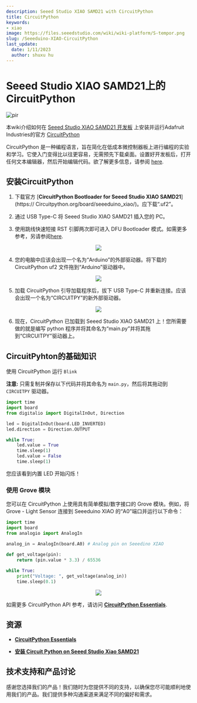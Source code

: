 ```yaml
---
description: Seeed Studio XIAO SAMD21 with CircuitPython
title: CircuitPython
keywords:
- xiao
image: https://files.seeedstudio.com/wiki/wiki-platform/S-tempor.png
slug: /Seeeduino-XIAO-CircuitPython
last_update:
  date: 1/11/2023
  author: shuxu hu
---
```


#  Seeed Studio XIAO SAMD21上的CircuitPython 

<!-- ![](https://files.seeedstudio.com/wiki/Circuitpython-XIAO/XIAO-CP.png) -->
  <p style={{textAlign: 'center'}}><img src="https://files.seeedstudio.com/wiki/Circuitpython-XIAO/XIAO-CP.png" alt="pir" width={600} height="auto" /></p>

本wiki介绍如何在  [Seeed Studio XIAO SAMD21 开发板](https://www.seeedstudio.com/Seeeduino-XIAO-Arduino-Microcontroller-SAMD21-Cortex-M0+-p-4426.html)  上安装并运行Adafruit Industries的官方 [CircuitPython](https://circuitpython.org/) 

CircuitPython 是一种编程语言，旨在简化在低成本微控制器板上进行编程的实验和学习。它使入门变得比以往更容易，无需预先下载桌面。设置好开发板后，打开任何文本编辑器，然后开始编辑代码。欲了解更多信息，请参阅 [here](https://learn.adafruit.com/welcome-to-circuitpython/what-is-circuitpython).

## 安装CircuitPython 

1. 下载官方 [**CircuitPython Bootloader for Seeed Studio XIAO SAMD21**](https:// Circuitpython.org/board/seeeduino_xiao/)。应下载“.uf2”。

2. 通过 USB Type-C 将 Seeed Studio XIAO SAMD21 插入您的 PC。

3. 使用跳线快速短接 RST 引脚两次即可进入 DFU Bootloader 模式。如需更多参考，另请参阅[here](https://wiki.seeedstudio.com/Seeeduino-XIAO/#reset).

<div align="center"><img src="https://files.seeedstudio.com/wiki/Seeeduino-XIAO/img/XIAO-reset.gif" /></div>


4. 您的电脑中应该会出现一个名为“Arduino”的外部驱动器。将下载的 CircuitPython uf2 文件拖到“Arduino”驱动器中。

<div align="center"><img src="https://files.seeedstudio.com/wiki/Circuitpython-XIAO/df2.png" /></div>


5. 加载 CircuitPython 引导加载程序后，拔下 USB Type-C 并重新连接。应该会出现一个名为“CIRCUITPY”的新外部驱动器。

<div align="center"><img src="https://files.seeedstudio.com/wiki/Circuitpython-XIAO/df2-2.png" /></div>

6. 现在，CircuitPython 已加载到 Seeed Studio XIAO SAMD21 上！您所需要做的就是编写 python 程序并将其命名为“main.py”并将其拖到“CIRCUITPY”驱动器上。

## CircuitPyhton的基础知识

使用 CircuitPython 运行 `Blink`

**注意:** 只需复制并保存以下代码并将其命名为 `main.py`，然后将其拖动到 `CIRCUITPY` 驱动器。

```py
import time
import board
from digitalio import DigitalInOut, Direction

led = DigitalInOut(board.LED_INVERTED)
led.direction = Direction.OUTPUT

while True:
    led.value = True
    time.sleep(1)
    led.value = False
    time.sleep(1)
```

您应该看到内置 LED 开始闪烁！

### 使用 Grove 模块

您可以在 CircuitPython 上使用具有简单模拟/数字接口的 Grove 模块。例如，将 Grove - Light Sensor 连接到 Seeeduino XIAO 的“A0”端口并运行以下命令：

```py
import time
import board
from analogio import AnalogIn

analog_in = AnalogIn(board.A0) # Analog pin on Seeedino XIAO

def get_voltage(pin):
    return (pin.value * 3.3) / 65536
 
while True:
    print("Voltage: ", get_voltage(analog_in))
    time.sleep(0.1)
```

<div align="center"><img src="https://files.seeedstudio.com/wiki/Circuitpython-XIAO/CP.png" /></div>


如需更多 CircuitPython API 参考，请访问 [**CircuitPython Essentials**](https://learn.adafruit.com/circuitpython-essentials/circuitpython-essentials).

## 资源

- [**CircuitPython Essentials**](https://learn.adafruit.com/circuitpython-essentials/circuitpython-essentials)

- [**安装 Circuit Python on Seeed Studio Xiao SAMD21**](https://makeandymake.github.io/2020/05/02/installing-circuitpython-on-seeeduino-xiao.html)

## 技术支持和产品讨论


感谢您选择我们的产品！我们随时为您提供不同的支持，以确保您尽可能顺利地使用我们的产品。我们提供多种沟通渠道来满足不同的偏好和需求。

<div class="button_tech_support_container">
<a href="https://forum.seeedstudio.com/" class="button_forum"></a> 
<a href="https://www.seeedstudio.com/contacts" class="button_email"></a>
</div>

<div class="button_tech_support_container">
<a href="https://discord.gg/eWkprNDMU7" class="button_discord"></a> 
<a href="https://github.com/Seeed-Studio/wiki-documents/discussions/69" class="button_discussion"></a>
</div>